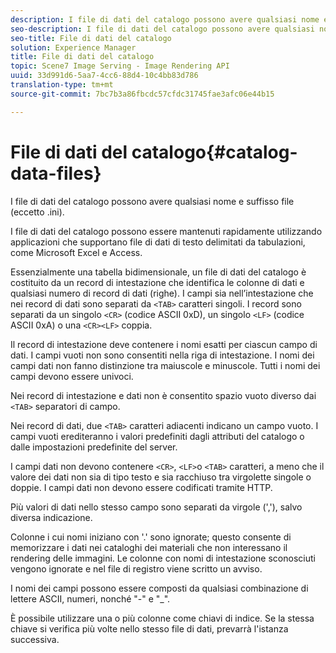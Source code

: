 ```yaml
---
description: I file di dati del catalogo possono avere qualsiasi nome e suffisso file (eccetto .ini).
seo-description: I file di dati del catalogo possono avere qualsiasi nome e suffisso file (eccetto .ini).
seo-title: File di dati del catalogo
solution: Experience Manager
title: File di dati del catalogo
topic: Scene7 Image Serving - Image Rendering API
uuid: 33d991d6-5aa7-4cc6-88d4-10c4bb83d786
translation-type: tm+mt
source-git-commit: 7bc7b3a86fbcdc57cfdc31745fae3afc06e44b15

---
```



# File di dati del catalogo{#catalog-data-files}

I file di dati del catalogo possono avere qualsiasi nome e suffisso file (eccetto .ini).

I file di dati del catalogo possono essere mantenuti rapidamente utilizzando applicazioni che supportano file di dati di testo delimitati da tabulazioni, come Microsoft Excel e Access.

Essenzialmente una tabella bidimensionale, un file di dati del catalogo è costituito da un record di intestazione che identifica le colonne di dati e qualsiasi numero di record di dati (righe). I campi sia nell’intestazione che nei record di dati sono separati da `<TAB>` caratteri singoli. I record sono separati da un singolo `<CR>` (codice ASCII 0xD), un singolo `<LF>` (codice ASCII 0xA) o una `<CR><LF>` coppia.

Il record di intestazione deve contenere i nomi esatti per ciascun campo di dati. I campi vuoti non sono consentiti nella riga di intestazione. I nomi dei campi dati non fanno distinzione tra maiuscole e minuscole. Tutti i nomi dei campi devono essere univoci.

Nei record di intestazione e dati non è consentito spazio vuoto diverso dai `<TAB>` separatori di campo.

Nei record di dati, due `<TAB>` caratteri adiacenti indicano un campo vuoto. I campi vuoti erediteranno i valori predefiniti dagli attributi del catalogo o dalle impostazioni predefinite del server.

I campi dati non devono contenere `<CR>`, `<LF>`o `<TAB>` caratteri, a meno che il valore dei dati non sia di tipo testo e sia racchiuso tra virgolette singole o doppie. I campi dati non devono essere codificati tramite HTTP.

Più valori di dati nello stesso campo sono separati da virgole (&#39;,&#39;), salvo diversa indicazione.

Colonne i cui nomi iniziano con &#39;.&#39; sono ignorate; questo consente di memorizzare i dati nei cataloghi dei materiali che non interessano il rendering delle immagini. Le colonne con nomi di intestazione sconosciuti vengono ignorate e nel file di registro viene scritto un avviso.

I nomi dei campi possono essere composti da qualsiasi combinazione di lettere ASCII, numeri, nonché &quot;-&quot; e &quot;_&quot;.

È possibile utilizzare una o più colonne come chiavi di indice. Se la stessa chiave si verifica più volte nello stesso file di dati, prevarrà l&#39;istanza successiva.

